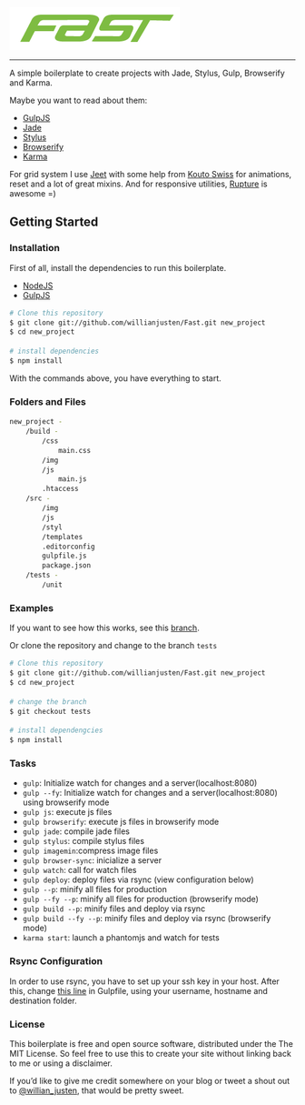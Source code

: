 ![Fast](build/img/fast-logo.png)

---

A simple boilerplate to create projects with Jade, Stylus, Gulp, Browserify and Karma.

Maybe you want to read about them:
- [GulpJS](http://gulpjs.com/)
- [Jade](http://jade-lang.com/)
- [Stylus](http://learnboost.github.io/stylus/)
- [Browserify](http://browserify.org/)
- [Karma](http://karma-runner.github.io/)

For grid system I use [Jeet](http://jeet.gs/) with some help from [Kouto Swiss](http://kouto-swiss.io/) for animations, reset and a lot of great mixins. And for responsive utilities, [Rupture](https://github.com/jenius/rupture) is awesome =)


## Getting Started

### Installation

First of all, install the dependencies to run this boilerplate.

- [NodeJS](http://nodejs.org/)
- [GulpJS](http://gulpjs.com/)


```sh
# Clone this repository
$ git clone git://github.com/willianjusten/Fast.git new_project
$ cd new_project

# install dependencies
$ npm install
```

With the commands above, you have everything to start.

### Folders and Files

```sh
new_project -
	/build -
		/css
			main.css
		/img
		/js
			main.js
		.htaccess
	/src -
		/img
		/js
		/styl
		/templates
		.editorconfig
		gulpfile.js
		package.json
	/tests -
		/unit
```

### Examples

If you want to see how this works, see this [branch](https://github.com/willianjusten/Fast/tree/tests).

Or clone the repository and change to the branch `tests`

```sh
# Clone this repository
$ git clone git://github.com/willianjusten/Fast.git new_project
$ cd new_project

# change the branch
$ git checkout tests

# install dependengcies
$ npm install
```


### Tasks

- `gulp`: Initialize watch for changes and a server(localhost:8080)
- `gulp --fy`: Initialize watch for changes and a server(localhost:8080) using browserify mode
- `gulp js`: execute js files
- `gulp browserify`: execute js files in browserify mode
- `gulp jade`: compile jade files
- `gulp stylus`: compile stylus files
- `gulp imagemin`:compress image files
- `gulp browser-sync`: inicialize a server
- `gulp watch`: call for watch files
- `gulp deploy`: deploy files via rsync (view configuration below)
- `gulp --p`: minify all files for production
- `gulp --fy --p`: minify all files for production (browserify mode)
- `gulp build --p`: minify files and deploy via rsync
- `gulp build --fy --p`: minify files and deploy via rsync (browserify mode)
- `karma start`: launch a phantomjs and watch for tests

### Rsync Configuration

In order to use rsync, you have to set up your ssh key in your host. After this, change [this line](https://github.com/willianjusten/Fast/blob/master/gulpfile.js#L100) in Gulpfile, using your username, hostname and destination folder.

### License

This boilerplate is free and open source software, distributed under the The MIT License. So feel free to use this to create your site without linking back to me or using a disclaimer.

If you’d like to give me credit somewhere on your blog or tweet a shout out to [@willian_justen](https://twitter.com/willian_justen), that would be pretty sweet.
